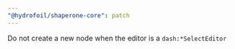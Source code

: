 ```yaml
---
"@hydrofoil/shaperone-core": patch
---
```


Do not create a new node when the editor is a `dash:*SelectEditor`
